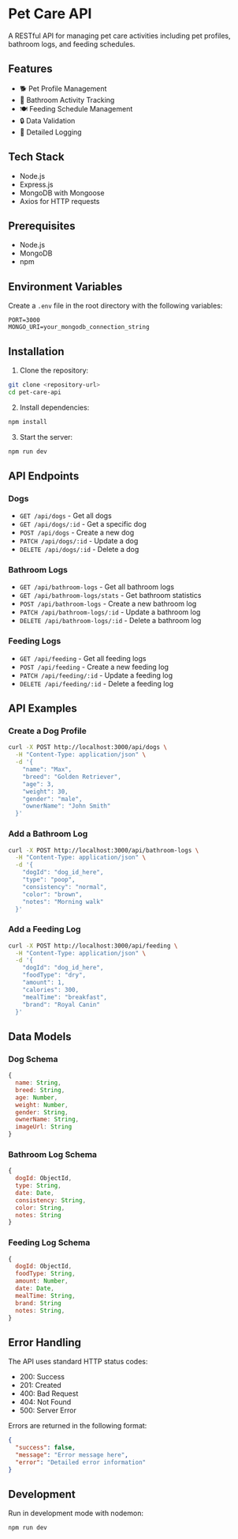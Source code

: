# Pet Care API

A RESTful API for managing pet care activities including pet profiles, bathroom logs, and feeding schedules.

## Features

- 🐕 Pet Profile Management
- 🚽 Bathroom Activity Tracking
- 🍽️ Feeding Schedule Management
- 🔒 Data Validation
- 📝 Detailed Logging

## Tech Stack

- Node.js
- Express.js
- MongoDB with Mongoose
- Axios for HTTP requests

## Prerequisites

- Node.js
- MongoDB
- npm

## Environment Variables

Create a `.env` file in the root directory with the following variables:

```env
PORT=3000
MONGO_URI=your_mongodb_connection_string
```

## Installation

1. Clone the repository:
```bash
git clone <repository-url>
cd pet-care-api
```

2. Install dependencies:
```bash
npm install
```

3. Start the server:
```bash
npm run dev
```

## API Endpoints

### Dogs

- `GET /api/dogs` - Get all dogs
- `GET /api/dogs/:id` - Get a specific dog
- `POST /api/dogs` - Create a new dog
- `PATCH /api/dogs/:id` - Update a dog
- `DELETE /api/dogs/:id` - Delete a dog

### Bathroom Logs

- `GET /api/bathroom-logs` - Get all bathroom logs
- `GET /api/bathroom-logs/stats` - Get bathroom statistics
- `POST /api/bathroom-logs` - Create a new bathroom log
- `PATCH /api/bathroom-logs/:id` - Update a bathroom log
- `DELETE /api/bathroom-logs/:id` - Delete a bathroom log

### Feeding Logs

- `GET /api/feeding` - Get all feeding logs
- `POST /api/feeding` - Create a new feeding log
- `PATCH /api/feeding/:id` - Update a feeding log
- `DELETE /api/feeding/:id` - Delete a feeding log

## API Examples

### Create a Dog Profile

```bash
curl -X POST http://localhost:3000/api/dogs \
  -H "Content-Type: application/json" \
  -d '{
    "name": "Max",
    "breed": "Golden Retriever",
    "age": 3,
    "weight": 30,
    "gender": "male",
    "ownerName": "John Smith"
  }'
```

### Add a Bathroom Log

```bash
curl -X POST http://localhost:3000/api/bathroom-logs \
  -H "Content-Type: application/json" \
  -d '{
    "dogId": "dog_id_here",
    "type": "poop",
    "consistency": "normal",
    "color": "brown",
    "notes": "Morning walk"
  }'
```

### Add a Feeding Log

```bash
curl -X POST http://localhost:3000/api/feeding \
  -H "Content-Type: application/json" \
  -d '{
    "dogId": "dog_id_here",
    "foodType": "dry",
    "amount": 1,
    "calories": 300,
    "mealTime": "breakfast",
    "brand": "Royal Canin"
  }'
```

## Data Models

### Dog Schema
```javascript
{
  name: String,
  breed: String,
  age: Number,
  weight: Number,
  gender: String,
  ownerName: String,
  imageUrl: String
}
```

### Bathroom Log Schema
```javascript
{
  dogId: ObjectId,
  type: String,
  date: Date,
  consistency: String,
  color: String,
  notes: String
}
```

### Feeding Log Schema
```javascript
{
  dogId: ObjectId,
  foodType: String,
  amount: Number,
  date: Date,
  mealTime: String,
  brand: String
  notes: String,
}
```

## Error Handling

The API uses standard HTTP status codes:

- 200: Success
- 201: Created
- 400: Bad Request
- 404: Not Found
- 500: Server Error

Errors are returned in the following format:

```json
{
  "success": false,
  "message": "Error message here",
  "error": "Detailed error information"
}
```

## Development

Run in development mode with nodemon:
```bash
npm run dev
```
